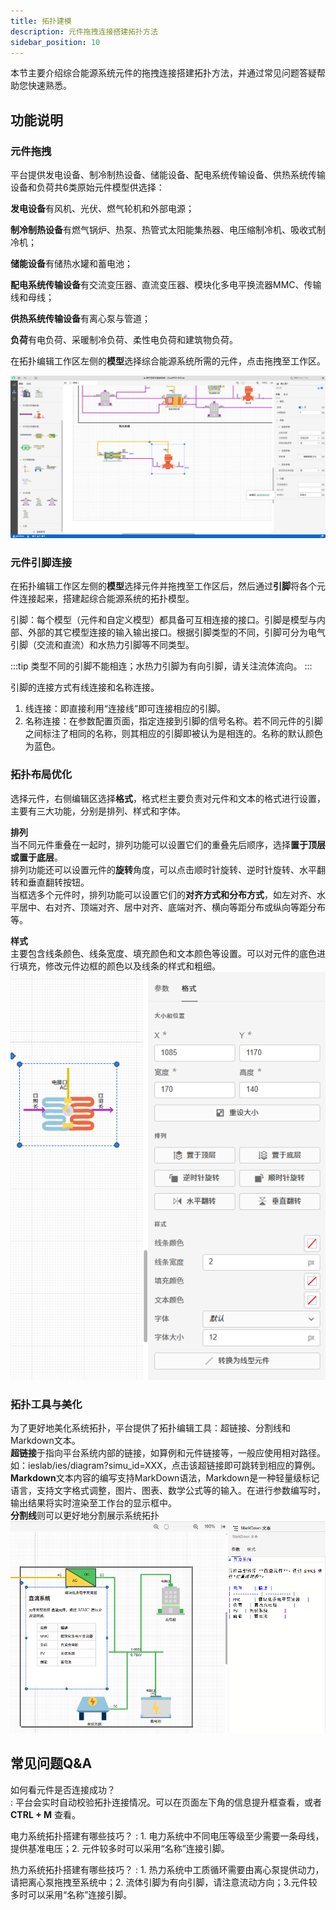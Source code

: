 ```yaml
---
title: 拓扑建模
description: 元件拖拽连接搭建拓扑方法
sidebar_position: 10
---
```


本节主要介绍综合能源系统元件的拖拽连接搭建拓扑方法，并通过常见问题答疑帮助您快速熟悉。


## 功能说明

### 元件拖拽

平台提供发电设备、制冷制热设备、储能设备、配电系统传输设备、供热系统传输设备和负荷共6类原始元件模型供选择：

**发电设备**有风机、光伏、燃气轮机和外部电源；

**制冷制热设备**有燃气锅炉、热泵、热管式太阳能集热器、电压缩制冷机、吸收式制冷机；

**储能设备**有储热水罐和蓄电池；

**配电系统传输设备**有交流变压器、直流变压器、模块化多电平换流器MMC、传输线和母线；

**供热系统传输设备**有离心泵与管道；

**负荷**有电负荷、采暖制冷负荷、柔性电负荷和建筑物负荷。


在拓扑编辑工作区左侧的**模型**选择综合能源系统所需的元件，点击拖拽至工作区。

![模型](./model.png)

### 元件引脚连接

在拓扑编辑工作区左侧的**模型**选择元件并拖拽至工作区后，然后通过**引脚**将各个元件连接起来，搭建起综合能源系统的拓扑模型。

引脚：每个模型（元件和自定义模型）都具备可互相连接的接口。引脚是模型与内部、外部的其它模型连接的输入输出接口。根据引脚类型的不同，引脚可分为电气引脚（交流和直流）和水热力引脚等不同类型。 

:::tip
类型不同的引脚不能相连；水热力引脚为有向引脚，请关注流体流向。
:::


引脚的连接方式有线连接和名称连接。  
1. 线连接：即直接利用“连接线”即可连接相应的引脚。  
2. 名称连接：在参数配置页面，指定连接到引脚的信号名称。若不同元件的引脚之间标注了相同的名称，则其相应的引脚即被认为是相连的。名称的默认颜色为蓝色。


### 拓扑布局优化

选择元件，右侧编辑区选择**格式**，格式栏主要负责对元件和文本的格式进行设置，主要有三大功能，分别是排列、样式和字体。

**排列**  
当不同元件重叠在一起时，排列功能可以设置它们的重叠先后顺序，选择**置于顶层或置于底层**。  
排列功能还可以设置元件的**旋转**角度，可以点击顺时针旋转、逆时针旋转、水平翻转和垂直翻转按钮。  
当框选多个元件时，排列功能可以设置它们的**对齐方式和分布方式**，如左对齐、水平居中、右对齐、顶端对齐、居中对齐、底端对齐、横向等距分布或纵向等距分布等。

**样式**  
主要包含线条颜色、线条宽度、填充颜色和文本颜色等设置。可以对元件的底色进行填充，修改元件边框的颜色以及线条的样式和粗细。
![样式](./style.png)

### 拓扑工具与美化

为了更好地美化系统拓扑，平台提供了拓扑编辑工具：超链接、分割线和Markdown文本。  
**超链接**于指向平台系统内部的链接，如算例和元件链接等，一般应使用相对路径。如：ieslab/ies/diagram?simu_id=XXX，点击该超链接即可跳转到相应的算例。  
**Markdown**文本内容的编写支持MarkDown语法，Markdown是一种轻量级标记语言，支持文字格式调整，图片、图表、数学公式等的输入。在进行参数编写时，输出结果将实时渲染至工作台的显示框中。  
**分割线**则可以更好地分割展示系统拓扑
![工具](./tool.png)


## 常见问题Q&A

如何看元件是否连接成功？  
:    平台会实时自动校验拓扑连接情况。可以在页面左下角的信息提升框查看，或者**CTRL + M** 查看。

电力系统拓扑搭建有哪些技巧？
:    1. 电力系统中不同电压等级至少需要一条母线，提供基准电压；2. 元件较多时可以采用“名称”连接引脚。

热力系统拓扑搭建有哪些技巧？
:    1. 热力系统中工质循环需要由离心泵提供动力，请把离心泵拖拽至系统中；2. 流体引脚为有向引脚，请注意流动方向；3.元件较多时可以采用“名称”连接引脚。